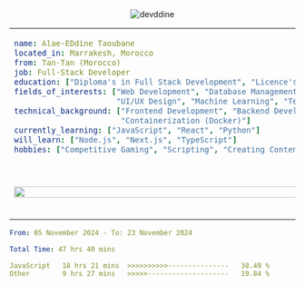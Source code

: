 <div width="100%" align="center">
<img src="https://socialify.git.ci/devddine/devddine/image?description=1&descriptionEditable=Full%20Stack%20Developer&font=Jost&forks=1&issues=1&language=1&name=1&pattern=Solid&pulls=1&stargazers=1&theme=Dark" alt="devddine" />
 </div> 
<table width="100%">
  <tr>
  <td width="100%" colspan="2">
   
```yaml
name: Alae-EDdine Taoubane
located_in: Marrakesh, Morocco
from: Tan-Tan (Morocco)
job: Full-Stack Developer
education: ["Diploma's in Full Stack Development", "Licence's in Business Management", "bachelor's in Experimental Sciences"]
fields_of_interests: ["Web Development", "Database Management", "API Integration", "Cloud Computing", 
                      "UI/UX Design", "Machine Learning", "Testing and Debugging"]
technical_background: ["Frontend Development", "Backend Development", "Version Control", "NoSQL Databases", 
                       "Containerization (Docker)"]
currently_learning: ["JavaScript", "React", "Python"]
will_learn: ["Node.js", "Next.js", "TypeScript"]
hobbies: ["Competitive Gaming", "Scripting", "Creating Content", "Digital Designer"]
```
  </td>
  <tr>
  <td width="50%">

<div align="center">  
<a href="https://dsc.bio/ddr1">
  <img src="https://lanyard.cnrad.dev/api/772545220440227850?theme=dark&bg=000&animated=true&borderRadius=10px&hideProfile=true&idleMessage=Probably%20doing%20something%20else..." width="100%" height="auto" />
</a>
</div> 

  </td>
  <td width="50%">
    <p align="center">
    ...
    </p>
    <p align="center">
...
    </p>
  </td>

</table>

<!--START_SECTION:waka-->

```yaml
From: 05 November 2024 - To: 23 November 2024

Total Time: 47 hrs 40 mins

JavaScript   18 hrs 21 mins  >>>>>>>>>>---------------   38.49 %
Other        9 hrs 27 mins   >>>>>--------------------   19.84 %
```

<!--END_SECTION:waka-->
